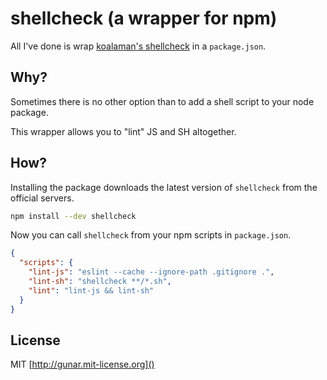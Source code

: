 # shellcheck (a wrapper for npm)

All I've done is wrap [koalaman's shellcheck](https://www.shellcheck.net/) in a
`package.json`.

## Why?

Sometimes there is no other option than to add a shell script to your node
package.

This wrapper allows you to "lint" JS and SH altogether.


## How?

Installing the package downloads the latest version of `shellcheck` from the
official servers.

```sh
npm install --dev shellcheck
```

Now you can call `shellcheck` from your npm scripts in `package.json`.

```json
{
  "scripts": {
    "lint-js": "eslint --cache --ignore-path .gitignore .",
    "lint-sh": "shellcheck **/*.sh",
    "lint": "lint-js && lint-sh"
  }
}
```

## License

MIT [http://gunar.mit-license.org]()
